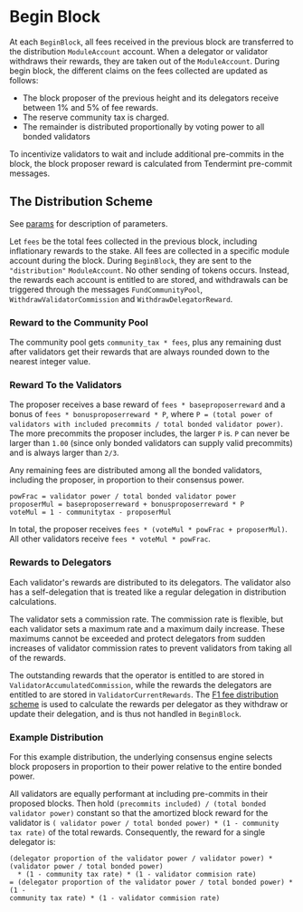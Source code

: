 <!--
order: 3
-->

# Begin Block

At each `BeginBlock`, all fees received in the previous block are transferred to
the distribution `ModuleAccount` account. When a delegator or validator
withdraws their rewards, they are taken out of the `ModuleAccount`. During begin
block, the different claims on the fees collected are updated as follows:

- The block proposer of the previous height and its delegators receive between
  1% and 5% of fee rewards.
- The reserve community tax is charged.
- The remainder is distributed proportionally by voting power to all bonded
  validators

To incentivize validators to wait and include additional pre-commits in the
block, the block proposer reward is calculated from Tendermint pre-commit
messages.

## The Distribution Scheme

See [params](07_params.md) for description of parameters.

Let `fees` be the total fees collected in the previous block, including
inflationary rewards to the stake. All fees are collected in a specific module
account during the block. During `BeginBlock`, they are sent to the
`"distribution"` `ModuleAccount`. No other sending of tokens occurs. Instead,
the rewards each account is entitled to are stored, and withdrawals can be
triggered through the messages `FundCommunityPool`,
`WithdrawValidatorCommission` and `WithdrawDelegatorReward`.

### Reward to the Community Pool

The community pool gets `community_tax * fees`, plus any remaining dust after
validators get their rewards that are always rounded down to the nearest integer
value.

### Reward To the Validators

The proposer receives a base reward of `fees * baseproposerreward` and a bonus
of `fees * bonusproposerreward * P`, where
`P = (total power of validators with included precommits / total bonded validator power)`.
The more precommits the proposer includes, the larger `P` is. `P` can never be
larger than `1.00` (since only bonded validators can supply valid precommits)
and is always larger than `2/3`.

Any remaining fees are distributed among all the bonded validators, including
the proposer, in proportion to their consensus power.

```
powFrac = validator power / total bonded validator power
proposerMul = baseproposerreward + bonusproposerreward * P
voteMul = 1 - communitytax - proposerMul
```

In total, the proposer receives `fees * (voteMul * powFrac + proposerMul)`. All
other validators receive `fees * voteMul * powFrac`.

### Rewards to Delegators

Each validator's rewards are distributed to its delegators. The validator also
has a self-delegation that is treated like a regular delegation in distribution
calculations.

The validator sets a commission rate. The commission rate is flexible, but each
validator sets a maximum rate and a maximum daily increase. These maximums
cannot be exceeded and protect delegators from sudden increases of validator
commission rates to prevent validators from taking all of the rewards.

The outstanding rewards that the operator is entitled to are stored in
`ValidatorAccumulatedCommission`, while the rewards the delegators are entitled
to are stored in `ValidatorCurrentRewards`. The
[F1 fee distribution scheme](01_concepts.md) is used to calculate the rewards
per delegator as they withdraw or update their delegation, and is thus not
handled in `BeginBlock`.

### Example Distribution

For this example distribution, the underlying consensus engine selects block
proposers in proportion to their power relative to the entire bonded power.

All validators are equally performant at including pre-commits in their proposed
blocks. Then hold `(precommits included) / (total bonded validator power)`
constant so that the amortized block reward for the validator is
`( validator power / total bonded power) * (1 - community tax rate)` of the
total rewards. Consequently, the reward for a single delegator is:

```
(delegator proportion of the validator power / validator power) * (validator power / total bonded power)
  * (1 - community tax rate) * (1 - validator commision rate)
= (delegator proportion of the validator power / total bonded power) * (1 -
community tax rate) * (1 - validator commision rate)
```
